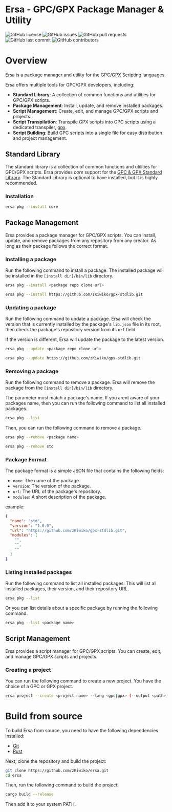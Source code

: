 # Ersa - GPC/GPX Package Manager & Utility

![GitHub license](https://img.shields.io/github/license/zKiwiko/ersa)
![GitHub issues](https://img.shields.io/github/issues/zKiwiko/ersa)
![GitHub pull requests](https://img.shields.io/github/issues-pr/zKiwiko/ersa)
![GitHub last commit](https://img.shields.io/github/last-commit/zKiwiko/ersa)
![GitHub contributors](https://img.shields.io/github/contributors/zKiwiko/ersa)

# Overview

Ersa is a package manager and utility for the GPC/[GPX](https://github.com/zKiwiko/gpx) Scripting languages.

Ersa offers multiple tools for GPC/GPX developers, including:

- **Standard Library**: A collection of common functions and utilities for GPC/GPX scripts.
- **Package Management**: Install, update, and remove installed packages.
- **Script Management**: Create, edit, and manage GPC/GPX scripts and projects.
- **Script Transpilation**: Transpile GPX scripts into GPC scripts using a dedicated
  transpiler, [gpx](https://github.com/zKiwiko/gpx).
- **Script Building**: Build GPC scripts into a single file for easy distribution and project management.

## Standard Library

The standard library is a collection of common functions and utilities for GPC/GPX scripts.
Ersa provides *core* support for the [GPC & GPX Standard Library](https://github.com/zKiwiko/gpx-stdlib).
The Standard Library is optional to have installed, but it is highly recommended.

### Installation

```bash
ersa pkg --install core
```

## Package Management

Ersa provides a package manager for GPC/GPX scripts. You can install, update, and remove packages from any repository
from any creator. As long as their package follows the correct format.

### Installing a package

Run the following command to install a package.
The installed package will be installed in the `[install dir]/bin/lib` directory.

```bash
ersa pkg --install <package repo clone url>
````

```bash
ersa pkg --install https://github.com/zKiwiko/gpx-stdlib.git
```

### Updating a package

Run the following command to update a package.
Ersa will check the version that is currently installed by the package's `lib.json` file in its root, then check the
package's repository version from its `url` field.

If the version is different, Ersa will update the package to the latest version.

```bash
ersa pkg --update <package repo clone url>
````

```bash
ersa pkg --update https://github.com/zKiwiko/gpx-stdlib.git
```

### Removing a package

Run the following command to remove a package.
Ersa will remove the package from the `[install dir]/bin/lib` directory.

The parameter must match a package's name. If you arent aware of your packages name, then you can run the following
command to list all installed packages.

```bash
ersa pkg --list
```

Then, you can run the following command to remove a package.

```bash
ersa pkg --remove <package name>
````

```bash
ersa pkg --remove std
```

### Package Format

The package format is a simple JSON file that contains the following fields:

- `name`: The name of the package.
- `version`: The version of the package.
- `url`: The URL of the package's repository.
- `modules`: A short description of the package.

example:

```json
{
  "name": "std",
  "version": "1.0.0",
  "url": "https://github.com/zKiwiko/gpx-stdlib.git",
  "modules": [
    "",
    "",
    ""
  ]
}
```

### Listing installed packages

Run the following command to list all installed packages.
This will list all installed packages, their version, and their repository URL.

```bash
ersa pkg --list
```

Or you can list details about a specific package by running the following command.

```bash
ersa pkg --list <package name>
```

## Script Management

Ersa provides a script manager for GPC/GPX scripts. You can create, edit, and manage GPC/GPX scripts and projects.

### Creating a project

You can run the following command to create a new project.
You have the choice of a GPC or GPX project.

```bash
ersa project --create <project name> --lang <gpc|gpx> (--output <path>)
```

# Build from source

To build Ersa from source, you need to have the following dependencies installed:

- [Git](https://git-scm.com/)
- [Rust](https://doc.rust-lang.org/cargo/getting-started/installation.html)

Next, clone the repository and build the project:

```bash
git clone https://github.com/zKiwiko/ersa.git
cd ersa
```

Then, run the following command to build the project:

```bash
cargo build --release
```

Then add it to your system PATH.